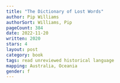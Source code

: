```yaml
---
title: "The Dictionary of Lost Words"
author: Pip Williams
authorSort: Williams, Pip
pageCount: 384
date: 2022-11-20
written: 2020
stars: 4
layout: post
category: book
tags: read unreviewed historical language
mapping: Australia, Oceania
gender: f
---
```

